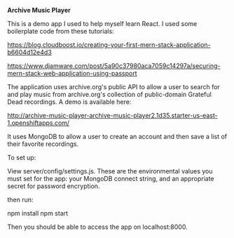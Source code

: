 **Archive Music Player**

This is a demo app I used to help myself learn React. I used some boilerplate code from these tutorials:

https://blog.cloudboost.io/creating-your-first-mern-stack-application-b6604d12e4d3

https://www.djamware.com/post/5a90c37980aca7059c14297a/securing-mern-stack-web-application-using-passport



The application uses archive.org's public API to allow a user to search for and play music from archive.org's collection of public-domain Grateful Dead recordings. A demo is available here:

http://archive-music-player-archive-music-player2.1d35.starter-us-east-1.openshiftapps.com/



It uses MongoDB to allow a user to create an account and then save a list of their favorite recordings.


To set up:

View server/config/settings.js. These are the environmental values you must set for the app: your MongoDB connect string, and an appropriate secret for password encryption.


then run:

npm install
npm start

Then you should be able to access the app on localhost:8000.
